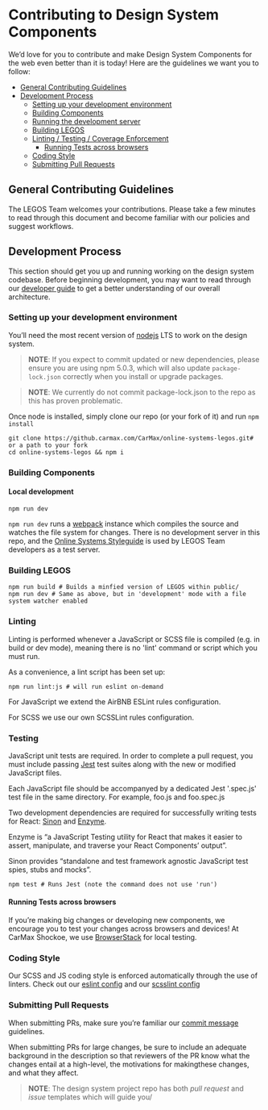 # Contributing to Design System Components

We’d love for you to contribute and make Design System Components for the web even better than it is today!
Here are the guidelines we want you to follow:

- [General Contributing Guidelines](#general-contributing-guidelines)
- [Development Process](#development-process)
  - [Setting up your development environment](#setting-up-your-development-environment)
  - [Building Components](#building-components)
  - [Running the development server](#running-the-development-server)
  - [Building LEGOS](#building-LEGOS)
  - [Linting / Testing / Coverage Enforcement](#linting--testing--coverage-enforcement)
    - [Running Tests across browsers](#running-tests-across-browsers)
  - [Coding Style](#coding-style)
  - [Submitting Pull Requests](#submitting-pull-requests)

## General Contributing Guidelines

The LEGOS Team welcomes your contributions. Please take a few minutes to read through this document and become familiar with our policies and suggest workflows.

## Development Process

This section should get you up and running working on the design system codebase. Before beginning development, you may want to read through our  [developer guide](./docs/developer.md) to get a better understanding of our overall architecture.

### Setting up your development environment

You’ll need the most recent version of [nodejs](https://nodejs.org/en/) LTS to work on the design system.

> **NOTE**: If you expect to commit updated or new dependencies, please ensure you are using npm 5.0.3, which will
> also update `package-lock.json` correctly when you install or upgrade packages.

> **NOTE**: We currently do not commit package-lock.json to the repo as this has proven problematic.

Once node is installed, simply clone our repo (or your fork of it) and run `npm install`

```shell
git clone https://github.carmax.com/CarMax/online-systems-legos.git# or a path to your fork
cd online-systems-legos && npm i
```

### Building Components

#### Local development

```shell
npm run dev
```

`npm run dev` runs a [webpack](https://webpack.js.org/) instance which compiles the source and watches the file system for changes. There is no development server in this repo, and the [Online Systems Styleguide](https://github.carmax.com/CarMax/online-systems-legos-styleguide) is used by LEGOS Team developers as a test server.


### Building LEGOS

```shell
npm run build # Builds a minfied version of LEGOS within public/
npm run dev # Same as above, but in 'development' mode with a file system watcher enabled
```

### Linting

Linting is performed whenever a JavaScript or SCSS file is compiled (e.g. in build or dev mode), meaning there is no 'lint' command or script which you must run.

As a convenience, a lint script has been set up:

````shell
npm run lint:js # will run eslint on-demand
````

For JavaScript we extend the AirBNB ESLint rules configuration.

For SCSS we use our own SCSSLint rules configuration.

### Testing

JavaScript unit tests are required. In order to complete a pull request, you must include passing [Jest](http://facebook.github.io/jest/) test suites along with the new or modified JavaScript files.

Each JavaScript file should be accompanyed by a dedicated Jest '.spec.js' test file in the same directory. For example, foo.js and foo.spec.js

Two development dependencies are required for successfully writing tests for React: [Sinon](http://sinonjs.org/) and [Enzyme](http://airbnb.io/enzyme/).

Enzyme is “a JavaScript Testing utility for React that makes it easier to assert, manipulate, and traverse your React Components’ output”.

Sinon provides “standalone and test framework agnostic JavaScript test spies, stubs and mocks”.

```shell
npm test # Runs Jest (note the command does not use 'run')
```

#### Running Tests across browsers

If you’re making big changes or developing new components, we encourage you to test your changes across browsers and devices! At CarMax Shockoe, we use [BrowserStack](https://www.browserstack.com/local-testing) for local testing.

### Coding Style

Our SCSS and JS coding style is enforced automatically through the use of linters. Check out our [eslint config](path) and our [scsslint config](path)

### Submitting Pull Requests

When submitting PRs, make sure you’re familiar our [commit message](./DEVELOPER.md) guidelines.

When submitting PRs for large changes, be sure to include an adequate background in the description so that reviewers of the PR know what the changes entail at a high-level, the motivations for makingthese changes, and what they affect.

> **NOTE**: The design system project repo has both *pull request* and *issue* templates which will guide you/

[js-style-guide]: https://github.carmax.com/CarMax/online-systems-legos/wiki/JavaScript-Coding-Style-Guide
[css-style-guide]: https://github.carmax.com/CarMax/online-systems-legos/wiki/CSS-Coding-Style-Guide
[html-style-guide]: https://github.carmax.com/CarMax/online-systems-legos/wiki/HTML-Coding-Style-Guide
